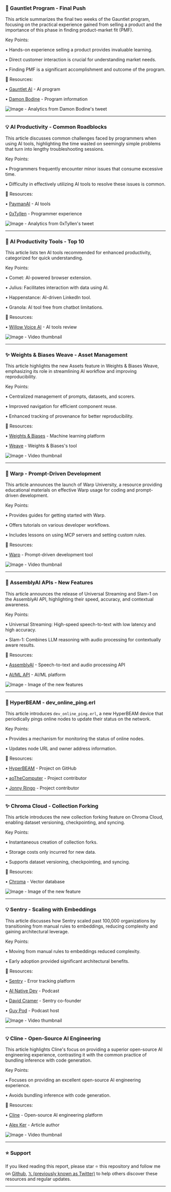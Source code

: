 ### 🤖 Gauntlet Program - Final Push

This article summarizes the final two weeks of the Gauntlet program, focusing on the practical experience gained from selling a product and the importance of this phase in finding product-market fit (PMF).

Key Points:

•  Hands-on experience selling a product provides invaluable learning.


•  Direct customer interaction is crucial for understanding market needs.


•  Finding PMF is a significant accomplishment and outcome of the program.



🔗 Resources:

• [Gauntlet AI](https://x.com/joingauntletai) - AI program


• [Damon Bodine](https://x.com/damonbodine) - Program information


![Image](https://x.com/damonbodine/status/1955630787375890599/analytics) -  Analytics from Damon Bodine's tweet


---
### 💡 AI Productivity - Common Roadblocks

This article discusses common challenges faced by programmers when using AI tools, highlighting the time wasted on seemingly simple problems that turn into lengthy troubleshooting sessions.

Key Points:

•  Programmers frequently encounter minor issues that consume excessive time.


•  Difficulty in effectively utilizing AI tools to resolve these issues is common.



🔗 Resources:

• [PaymanAI](https://x.com/PaymanAI) - AI tools


• [0xTyllen](https://x.com/0xTyllen) -  Programmer experience


![Image](https://x.com/0xTyllen/status/1955749631280996490/analytics) - Analytics from 0xTyllen's tweet



---
### 🚀 AI Productivity Tools - Top 10

This article lists ten AI tools recommended for enhanced productivity, categorized for quick understanding.

Key Points:

•  Comet: AI-powered browser extension.


•  Julius: Facilitates interaction with data using AI.


•  Happenstance: AI-driven LinkedIn tool.


•  Granola: AI tool free from chatbot limitations.



🔗 Resources:

• [Willow Voice AI](https://x.com/WillowVoiceAI) - AI tools review


![Image](https://pbs.twimg.com/amplify_video_thumb/1955637884318535680/img/gZ5KoPWjURSh8XVi.jpg) -  Video thumbnail



---
### ✨ Weights & Biases Weave - Asset Management

This article highlights the new Assets feature in Weights & Biases Weave, emphasizing its role in streamlining AI workflow and improving reproducibility.

Key Points:

•  Centralized management of prompts, datasets, and scorers.


•  Improved navigation for efficient component reuse.


•  Enhanced tracking of provenance for better reproducibility.



🔗 Resources:

• [Weights & Biases](https://x.com/weights_biases) -  Machine learning platform


• [Weave](https://x.com/weave_wb) -  Weights & Biases's tool


![Image](https://pbs.twimg.com/amplify_video_thumb/1955745710038769669/img/dZ9ntpLdjbf_nAqM.jpg) - Video thumbnail



---
### 🚀 Warp - Prompt-Driven Development

This article announces the launch of Warp University, a resource providing educational materials on effective Warp usage for coding and prompt-driven development.

Key Points:

•  Provides guides for getting started with Warp.


•  Offers tutorials on various developer workflows.


•  Includes lessons on using MCP servers and setting custom rules.


🔗 Resources:

• [Warp](https://x.com/warpdotdev) -  Prompt-driven development tool


![Image](https://pbs.twimg.com/amplify_video_thumb/1955743240491294720/img/zPByymLk5ocws9DE.jpg) - Video thumbnail



---
### 🤖 AssemblyAI APIs - New Features

This article announces the release of Universal Streaming and Slam-1 on the AssemblyAI API, highlighting their speed, accuracy, and contextual awareness.

Key Points:

• Universal Streaming: High-speed speech-to-text with low latency and high accuracy.


• Slam-1: Combines LLM reasoning with audio processing for contextually aware results.



🔗 Resources:

• [AssemblyAI](https://x.com/AssemblyAI) -  Speech-to-text and audio processing API


• [AI/ML API](https://x.com/aimlapi) -  AI/ML platform



![Image](https://pbs.twimg.com/media/GyQcO08WwAA_JJ7?format=jpg&name=small) - Image of the new features


---
### 🤖 HyperBEAM - dev_online_ping.erl

This article introduces `dev_online_ping.erl`, a new HyperBEAM device that periodically pings online nodes to update their status on the network.

Key Points:

•  Provides a mechanism for monitoring the status of online nodes.


•  Updates node URL and owner address information.



🔗 Resources:

• [HyperBEAM](https://github.com/permaweb/HyperBEAM/pull/432) -  Project on GitHub


• [aoTheComputer](https://x.com/aoTheComputer) -  Project contributor


• [Jonny Ringo](https://x.com/JonnyRingo711) -  Project contributor



---
### ✨ Chroma Cloud - Collection Forking

This article introduces the new collection forking feature on Chroma Cloud, enabling dataset versioning, checkpointing, and syncing.

Key Points:

•  Instantaneous creation of collection forks.


•  Storage costs only incurred for new data.


•  Supports dataset versioning, checkpointing, and syncing.



🔗 Resources:

• [Chroma](https://x.com/trychroma) -  Vector database


![Image](https://pbs.twimg.com/media/GyQDpjebsAAjglq?format=jpg&name=small) - Image of the new feature


---
### 💡 Sentry - Scaling with Embeddings

This article discusses how Sentry scaled past 100,000 organizations by transitioning from manual rules to embeddings, reducing complexity and gaining architectural leverage.

Key Points:

•  Moving from manual rules to embeddings reduced complexity.


•  Early adoption provided significant architectural benefits.



🔗 Resources:

• [Sentry](https://x.com/getsentry) -  Error tracking platform


• [AI Native Dev](https://x.com/ainativedev) -  Podcast


• [David Cramer](https://x.com/zeeg) -  Sentry co-founder


• [Guy Pod](https://x.com/guypod) -  Podcast host


![Image](https://pbs.twimg.com/amplify_video_thumb/1955605054423277568/img/Jfj5PDda5CyvxmRe.jpg) - Video thumbnail



---
### 💡 Cline - Open-Source AI Engineering

This article highlights Cline's focus on providing a superior open-source AI engineering experience, contrasting it with the common practice of bundling inference with code generation.

Key Points:

•  Focuses on providing an excellent open-source AI engineering experience.


•  Avoids bundling inference with code generation.



🔗 Resources:

• [Cline](https://x.com/cline) -  Open-source AI engineering platform


• [Alex Ker](https://x.com/thealexker) -  Article author



![Image](https://pbs.twimg.com/amplify_video_thumb/1955689879733469184/img/RJOBEY0qYIGA0oUz.jpg) - Video thumbnail


---

### ⭐️ Support

If you liked reading this report, please star ⭐️ this repository and follow me on [Github](https://github.com/Drix10), [𝕏 (previously known as Twitter)](https://x.com/DRIX_10_) to help others discover these resources and regular updates.

---